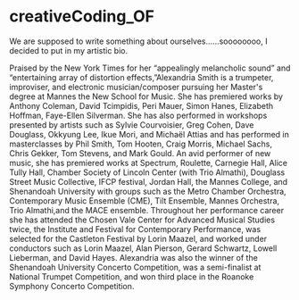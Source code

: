 # creativeCoding_OF



We are supposed to write something about ourselves......soooooooo, I decided to put in my artistic bio.

Praised by the New York Times for her “appealingly melancholic sound” and “entertaining array of distortion effects,”Alexandria Smith is a trumpeter, improviser, and electronic musician/composer pursuing her Master's degree at Mannes the New School for Music. She has premiered works by Anthony Coleman, David Tcimpidis, Peri Mauer, Simon Hanes, Elizabeth Hoffman, Faye-Ellen Silverman. She has also performed in workshops presented by artists such as Sylvie Courvoisier, Greg Cohen, Dave Douglass, Okkyung Lee, Ikue Mori, and Michaël Attias and has performed in masterclasses by Phil Smith, Tom Hooten, Craig Morris, Michael Sachs, Chris Gekker, Tom Stevens, and Mark Gould. An avid performer of new music, she has premiered works at Spectrum, Roulette, Carnegie Hall, Alice Tully Hall, Chamber Society of Lincoln Center (with Trio Almathi), Douglass Street Music Collective, IFCP festival, Jordan Hall, the Mannes College, and Shenandoah University with groups such as the Metro Chamber Orchestra, Contemporary Music Ensemble (CME), Tilt Ensemble, Mannes Orchestra, Trio Almathi,and the MACE ensemble. Throughout her performance career she has attended the Chosen Vale Center for Advanced Musical Studies twice, the Institute and Festival for Contemporary Performance, was selected for the Castleton Festival by Lorin Maazel, and worked under conductors such as Lorin Maazel, Alan Pierson, Gerard Schwartz, Lowell Lieberman, and David Hayes. Alexandria was also the winner of the Shenandoah University Concerto Competition, was a semi-finalist at National Trumpet Competition, and won third place in the Roanoke Symphony Concerto Competition.
